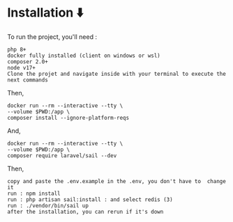 # Installation ⬇️
To run the project, you'll need :

    php 8+
    docker fully installed (client on windows or wsl)
    composer 2.0+
    node v17+
    Clone the projet and navigate inside with your terminal to execute the next commands

Then,

    docker run --rm --interactive --tty \
    --volume $PWD:/app \
    composer install --ignore-platform-reqs
And,

    docker run --rm --interactive --tty \
    --volume $PWD:/app \
    composer require laravel/sail --dev

Then,

    copy and paste the .env.example in the .env, you don't have to  change it
    run : npm install
    run : php artisan sail:install : and select redis (3)
    run : ./vendor/bin/sail up
    after the installation, you can rerun if it's down

